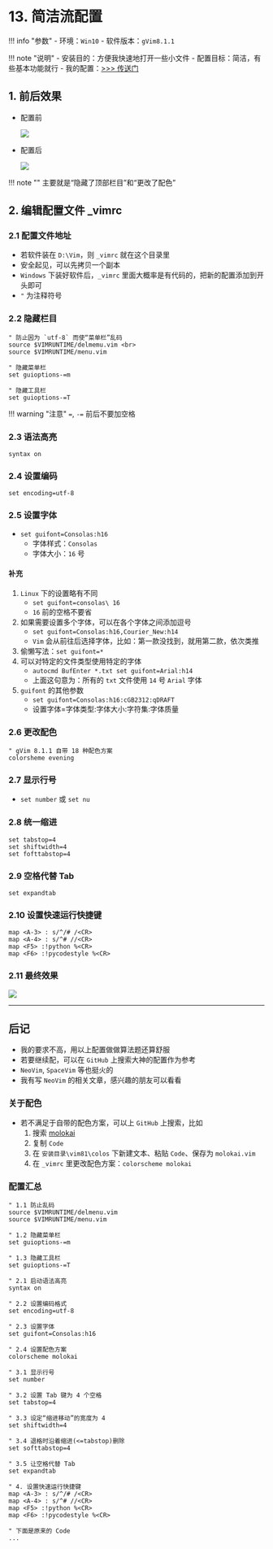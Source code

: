# 13. 简洁流配置

!!! info "参数"
    - 环境：`Win10`
    - 软件版本：`gVim8.1.1`

!!! note "说明"
    - 安装目的：方便我快速地打开一些小文件
    - 配置目标：简洁，有些基本功能就行
    - 我的配置：<a href="https://github.com/YorkFish/hello-world/blob/master/005_my_vim_config/_vimrc/" target="_blank">>>> 传送门</a>

## 1. 前后效果

- 配置前

    ![](.\imgs\13-01_before_config.png)

- 配置后

    ![](.\imgs\13-02_after_config.png)

!!! note ""
    主要就是“隐藏了顶部栏目”和“更改了配色”

## 2. 编辑配置文件 \_vimrc

### 2.1 配置文件地址

- 若软件装在 `D:\Vim`，则 `_vimrc` 就在这个目录里
- 安全起见，可以先拷贝一个副本
- `Windows` 下装好软件后，`_vimrc` 里面大概率是有代码的，把新的配置添加到开头即可
- `"` 为注释符号

### 2.2 隐藏栏目

```
" 防止因为 `utf-8` 而使“菜单栏”乱码
source $VIMRUNTIME/delmemu.vim <br>
source $VIMRUNTIME/menu.vim

" 隐藏菜单栏
set guioptions-=m

" 隐藏工具栏
set guioptions-=T
```

!!! warning "注意"
    `=`, `-=` 前后不要加空格

### 2.3 语法高亮

`syntax on`

### 2.4 设置编码

`set encoding=utf-8`

### 2.5 设置字体

- `set guifont=Consolas:h16`
    - 字体样式：`Consolas`
    - 字体大小：`16` 号

#### 补充

1. `Linux` 下的设置略有不同
    - `set guifont=consolas\ 16`
    - `16` 前的空格不要省
2. 如果需要设置多个字体，可以在各个字体之间添加逗号
    - `set guifont=Consolas:h16,Courier_New:h14`
    - `Vim` 会从前往后选择字体，比如：第一款没找到，就用第二款，依次类推
3. 偷懒写法：`set guifont=*`
4. 可以对特定的文件类型使用特定的字体
    - `autocmd BufEnter *.txt set guifont=Arial:h14`
    - 上面这句意为：所有的 `txt` 文件使用 `14` 号 `Arial` 字体
5. `guifont` 的其他参数
    - `set guifont=Consolas:h16:cGB2312:qDRAFT`
    - 设置字体=字体类型:字体大小:字符集:字体质量

### 2.6 更改配色

```
" gVim 8.1.1 自带 18 种配色方案
colorsheme evening
```

### 2.7 显示行号

- `set number` 或 `set nu`

### 2.8 统一缩进

```
set tabstop=4
set shiftwidth=4
set fofttabstop=4
```

### 2.9 空格代替 Tab

`set expandtab`

### 2.10 设置快速运行快捷键

```
map <A-3> : s/^/# /<CR>
map <A-4> : s/^# //<CR>
map <F5> :!python %<CR>
map <F6> :!pycodestyle %<CR>
```

### 2.11 最终效果

![](.\imgs\13-03_show.png)

***

## 后记

- 我的要求不高，用以上配置做做算法题还算舒服
- 若要继续配，可以在 `GitHub` 上搜索大神的配置作为参考
- `NeoVim`, `SpaceVim` 等也挺火的
- 我有写 `NeoVim` 的相关文章，感兴趣的朋友可以看看

### 关于配色

- 若不满足于自带的配色方案，可以上 `GitHub` 上搜索，比如
    1. 搜索 <a href="https://github.com/tomasr/molokai" target="_blank">molokai</a>
    2. 复制 `Code`
    3. 在 `安装目录\vim81\colos` 下新建文本、粘贴 `Code`、保存为 `molokai.vim`
    4. 在 `_vimrc` 里更改配色方案：`colorscheme molokai`

### 配置汇总

```
" 1.1 防止乱码
source $VIMRUNTIME/delmenu.vim
source $VIMRUNTIME/menu.vim

" 1.2 隐藏菜单栏
set guioptions-=m

" 1.3 隐藏工具栏
set guioptions-=T

" 2.1 启动语法高亮
syntax on

" 2.2 设置编码格式
set encoding=utf-8

" 2.3 设置字体
set guifont=Consolas:h16

" 2.4 设置配色方案
colorscheme molokai

" 3.1 显示行号
set number

" 3.2 设置 Tab 键为 4 个空格
set tabstop=4

" 3.3 设定“缩进移动”的宽度为 4
set shiftwidth=4

" 3.4 退格时沿着缩进(<=tabstop)删除
set softtabstop=4

" 3.5 让空格代替 Tab
set expandtab

" 4. 设置快速运行快捷键
map <A-3> : s/^/# /<CR>
map <A-4> : s/^# //<CR>
map <F5> :!python %<CR>
map <F6> :!pycodestyle %<CR>

" 下面是原来的 Code
...
```
